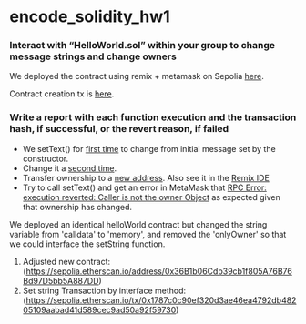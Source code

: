 # encode_solidity_hw1


### Interact with “HelloWorld.sol” within your group to change message strings and change owners

We deployed the contract using remix + metamask on Sepolia 
[here](https://sepolia.etherscan.io/address/0xaed1a13edff1076318ff3a6aff548d750940d83e).

Contract creation tx is [here](https://sepolia.etherscan.io/tx/0x2774f4dd6e6ec3c67b9d6bb3c7ba66a0a6ddd8f586e66e385f4e133ac5789ee1). 

### Write a report with each function execution and the transaction hash, if successful, or the revert reason, if failed
* We setText() for [first time](https://sepolia.etherscan.io/tx/0xd6ff2361f774085f9262b33d71078f87696c6ebefb43fa657ca1e70d66902a31) to change from initial message set by the constructor. 
* Change it a 
[second time](https://sepolia.etherscan.io/tx/0x61025dfbe057ce2c3394a5dddfb85a6829104864a11782498fdf1e9c88b355af).
* Transfer ownership to a 
[new address](https://sepolia.etherscan.io/tx/0xdcef6a71a8213441882c7bfabfbc8769382ae9fcb4f5c7e969dec8ee43649df2). Also see it in the [Remix IDE](./images/new_owner.png)
* Try to call setText() and get an error in MetaMask that [RPC Error: execution reverted: Caller is not the owner Object](./images/settext_error.png) as expected given that ownership has changed.



We deployed an identical helloWorld contract but changed the string variable from 'calldata' to 'memory', and removed the 'onlyOwner' so that we could interface the setString function. 

1) Adjusted new contract: (https://sepolia.etherscan.io/address/0x36B1b06Cdb39cb1f805A76B76Bd97D5bb5A887DD)
3) Set string Transaction by interface method: (https://sepolia.etherscan.io/tx/0x1787c0c90ef320d3ae46ea4792db48205109aabad41d589cec9ad50a92f59730)
